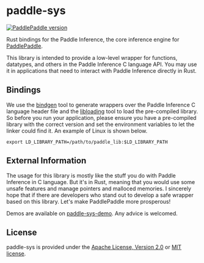 # paddle-sys

[![PaddlePaddle version](https://img.shields.io/badge/PaddlePaddle-2.0.0--rc1-blue)](https://github.com/PaddlePaddle/Paddle)

Rust bindings for the Paddle Inference, the core inference engine for [PaddlePaddle].

This library is intended to provide a low-level wrapper for functions, datatypes, and others in the Paddle Inference C language API. You may use it in applications that need to interact with Paddle Inference directly in Rust.

## Bindings

We use the [bindgen] tool to generate wrappers over the Paddle Inference C language header file and the [libloading] tool to load the pre-compiled library. So before you run your application, please ensure you have a pre-compiled library with the correct version and set the environment variables to let the linker could find it. An example of Linux is shown below.

```
export LD_LIBRARY_PATH=/path/to/paddle_lib:$LD_LIBRARY_PATH
```

## External Information

The usage for this library is mostly like the stuff you do with Paddle Inference in C language. But it's in Rust, meaning that you would use some unsafe features and manage pointers and malloced memories. I sincerely hope that if there are developers who stand out to develop a safe wrapper based on this library. Let's make PaddlePaddle more prosperous!

Demos are available on [paddle-sys-demo]. Any advice is welcomed.

## License

paddle-sys is provided under the <a href="LICENSE-APACHE">Apache License, Version 2.0</a> or <a href="LICENSE-MIT">MIT license</a>.

[PaddlePaddle]: https://github.com/PaddlePaddle/Paddle
[bindgen]: https://github.com/rust-lang/rust-bindgen
[libloading]: https://github.com/nagisa/rust_libloading
[paddle-sys-demo]: https://github.com/KernelErr/paddle-sys-demo